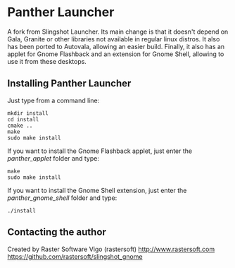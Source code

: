 # Panther Launcher

A fork from Slingshot Launcher. Its main change is that it doesn't depend on
Gala, Granite or other libraries not available in regular linux distros. It also
has been ported to Autovala, allowing an easier build. Finally, it also has an
applet for Gnome Flashback and an extension for Gnome Shell, allowing to use
it from these desktops.

## Installing Panther Launcher

Just type from a command line:

	mkdir install
	cd install
	cmake ..
	make
	sudo make install

If you want to install the Gnome Flashback applet, just enter the *panther_applet*
folder and type:

	make
	sudo make install

If you want to install the Gnome Shell extension, just enter the *panther_gnome_shell*
folder and type:

	./install

## Contacting the author

Created by Raster Software Vigo (rastersoft) 
http://www.rastersoft.com 
https://github.com/rastersoft/slingshot_gnome 
